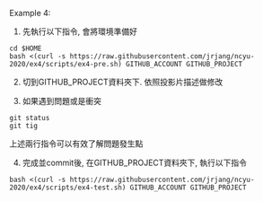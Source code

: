 Example 4:

1. 先執行以下指令, 會將環境準備好

```
cd $HOME
bash <(curl -s https://raw.githubusercontent.com/jrjang/ncyu-2020/ex4/scripts/ex4-pre.sh) GITHUB_ACCOUNT GITHUB_PROJECT
```

2. 切到GITHUB_PROJECT資料夾下. 依照投影片描述做修改

3. 如果遇到問題或是衝突
```
git status 
git tig
```
上述兩行指令可以有效了解問題發生點

4. 完成並commit後, 在GITHUB_PROJECT資料夾下, 執行以下指令

```
bash <(curl -s https://raw.githubusercontent.com/jrjang/ncyu-2020/ex4/scripts/ex4-test.sh) GITHUB_ACCOUNT GITHUB_PROJECT
```
